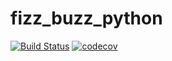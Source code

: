 # fizz_buzz_python

[![Build Status](https://travis-ci.org/nicolalandro/fizz_buzz_python.svg?branch=master)](https://travis-ci.org/nicolalandro/fizz_buzz_python)
[![codecov](https://codecov.io/gh/nicolalandro/fizz_buzz_python/branch/master/graph/badge.svg?style=flat)](https://codecov.io/gh/nicolalandro/fizz_buzz_python)
